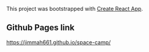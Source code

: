 This project was bootstrapped with [Create React App](https://github.com/facebook/create-react-app).

## Github Pages link

https://jimmah661.github.io/space-camp/